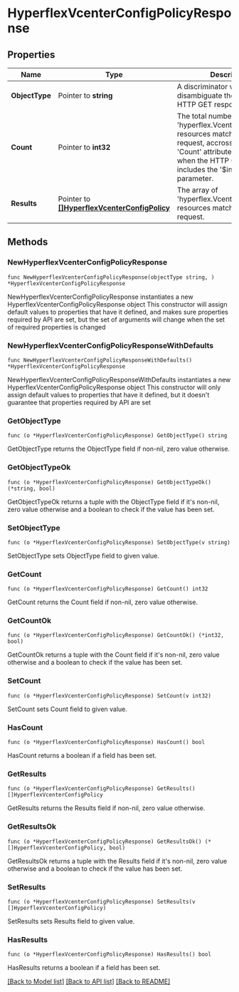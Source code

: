 # HyperflexVcenterConfigPolicyResponse

## Properties

Name | Type | Description | Notes
------------ | ------------- | ------------- | -------------
**ObjectType** | Pointer to **string** | A discriminator value to disambiguate the schema of a HTTP GET response body. | 
**Count** | Pointer to **int32** | The total number of &#39;hyperflex.VcenterConfigPolicy&#39; resources matching the request, accross all pages. The &#39;Count&#39; attribute is included when the HTTP GET request includes the &#39;$inlinecount&#39; parameter. | [optional] 
**Results** | Pointer to [**[]HyperflexVcenterConfigPolicy**](hyperflex.VcenterConfigPolicy.md) | The array of &#39;hyperflex.VcenterConfigPolicy&#39; resources matching the request. | [optional] 

## Methods

### NewHyperflexVcenterConfigPolicyResponse

`func NewHyperflexVcenterConfigPolicyResponse(objectType string, ) *HyperflexVcenterConfigPolicyResponse`

NewHyperflexVcenterConfigPolicyResponse instantiates a new HyperflexVcenterConfigPolicyResponse object
This constructor will assign default values to properties that have it defined,
and makes sure properties required by API are set, but the set of arguments
will change when the set of required properties is changed

### NewHyperflexVcenterConfigPolicyResponseWithDefaults

`func NewHyperflexVcenterConfigPolicyResponseWithDefaults() *HyperflexVcenterConfigPolicyResponse`

NewHyperflexVcenterConfigPolicyResponseWithDefaults instantiates a new HyperflexVcenterConfigPolicyResponse object
This constructor will only assign default values to properties that have it defined,
but it doesn't guarantee that properties required by API are set

### GetObjectType

`func (o *HyperflexVcenterConfigPolicyResponse) GetObjectType() string`

GetObjectType returns the ObjectType field if non-nil, zero value otherwise.

### GetObjectTypeOk

`func (o *HyperflexVcenterConfigPolicyResponse) GetObjectTypeOk() (*string, bool)`

GetObjectTypeOk returns a tuple with the ObjectType field if it's non-nil, zero value otherwise
and a boolean to check if the value has been set.

### SetObjectType

`func (o *HyperflexVcenterConfigPolicyResponse) SetObjectType(v string)`

SetObjectType sets ObjectType field to given value.


### GetCount

`func (o *HyperflexVcenterConfigPolicyResponse) GetCount() int32`

GetCount returns the Count field if non-nil, zero value otherwise.

### GetCountOk

`func (o *HyperflexVcenterConfigPolicyResponse) GetCountOk() (*int32, bool)`

GetCountOk returns a tuple with the Count field if it's non-nil, zero value otherwise
and a boolean to check if the value has been set.

### SetCount

`func (o *HyperflexVcenterConfigPolicyResponse) SetCount(v int32)`

SetCount sets Count field to given value.

### HasCount

`func (o *HyperflexVcenterConfigPolicyResponse) HasCount() bool`

HasCount returns a boolean if a field has been set.

### GetResults

`func (o *HyperflexVcenterConfigPolicyResponse) GetResults() []HyperflexVcenterConfigPolicy`

GetResults returns the Results field if non-nil, zero value otherwise.

### GetResultsOk

`func (o *HyperflexVcenterConfigPolicyResponse) GetResultsOk() (*[]HyperflexVcenterConfigPolicy, bool)`

GetResultsOk returns a tuple with the Results field if it's non-nil, zero value otherwise
and a boolean to check if the value has been set.

### SetResults

`func (o *HyperflexVcenterConfigPolicyResponse) SetResults(v []HyperflexVcenterConfigPolicy)`

SetResults sets Results field to given value.

### HasResults

`func (o *HyperflexVcenterConfigPolicyResponse) HasResults() bool`

HasResults returns a boolean if a field has been set.


[[Back to Model list]](../README.md#documentation-for-models) [[Back to API list]](../README.md#documentation-for-api-endpoints) [[Back to README]](../README.md)


